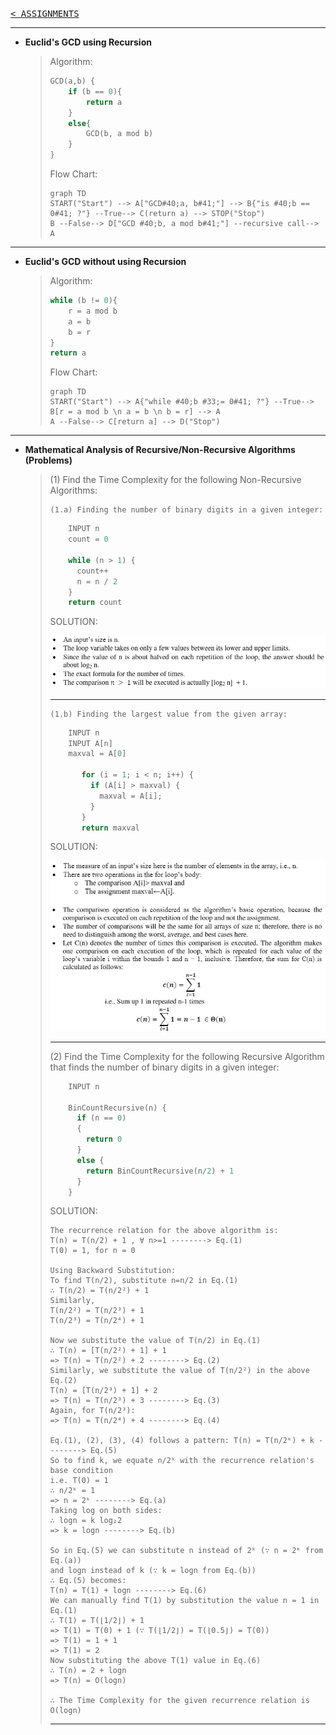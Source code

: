 [<kbd>< ASSIGNMENTS</kbd>](../../README.md#assignments-qa)

---

- **Euclid's GCD using Recursion**
  > Algorithm:
  > ```py
  > GCD(a,b) {
  >     if (b == 0){
  >         return a
  >     }
  >     else{
  >         GCD(b, a mod b)
  >     }
  > }
  > ```
  > Flow Chart:
  > ```mermaid
  > graph TD
  > START("Start") --> A["GCD#40;a, b#41;"] --> B{"is #40;b == 0#41; ?"} --True--> C(return a) --> STOP("Stop")
  > B --False--> D["GCD #40;b, a mod b#41;"] --recursive call--> A
  > ```

---

- **Euclid's GCD without using Recursion**
  > Algorithm:
  > ```py
  > while (b != 0){
  >     r = a mod b
  >     a = b
  >     b = r
  > }
  > return a
  > ```
  > Flow Chart:
  > ```mermaid
  > graph TD
  > START("Start") --> A{"while #40;b #33;= 0#41; ?"} --True--> B[r = a mod b \n a = b \n b = r] --> A
  > A --False--> C[return a] --> D("Stop")
  > ```

---

- **Mathematical Analysis of Recursive/Non-Recursive Algorithms (Problems)**
  > 
  > (1) Find the Time Complexity for the following Non-Recursive Algorithms:
  >
  >     (1.a) Finding the number of binary digits in a given integer:
  >```py
  >     INPUT n
  >     count = 0
  > 
  >     while (n > 1) {
  >       count++
  >       n = n / 2
  >     }
  >     return count
  >```
  >SOLUTION:
  >
  > ![](./a1_new2.png)
  >
  >---
  >     (1.b) Finding the largest value from the given array:
  >```py
  >     INPUT n
  >     INPUT A[n]
  >     maxval = A[0]
  > 
  >        for (i = 1; i < n; i++) {
  >          if (A[i] > maxval) {
  >            maxval = A[i];
  >          }
  >        }
  >        return maxval
  >```
  >SOLUTION:
  >
  > ![](./a1_new.jpg)
  >
  >---
  > (2) Find the Time Complexity for the following Recursive Algorithm that finds the number of binary digits in a given integer:
  >```py
  >     INPUT n
  > 
  >     BinCountRecursive(n) {
  >       if (n == 0)
  >       {
  >         return 0
  >       }
  >       else {
  >         return BinCountRecursive(n/2) + 1
  >       }
  >     }
  >```
  >SOLUTION:
  >
  >```
  > The recurrence relation for the above algorithm is:
  > T(n) = T(n/2) + 1 , ∀ n>=1 --------> Eq.(1)
  > T(0) = 1, for n = 0
  >
  > Using Backward Substitution:
  > To find T(n/2), substitute n=n/2 in Eq.(1)
  > ∴ T(n/2) = T(n/2²) + 1
  > Similarly,
  > T(n/2²) = T(n/2³) + 1
  > T(n/2³) = T(n/2⁴) + 1
  > 
  > Now we substitute the value of T(n/2) in Eq.(1)
  > ∴ T(n) = [T(n/2²) + 1] + 1
  > => T(n) = T(n/2²) + 2 --------> Eq.(2)
  > Similarly, we substitute the value of T(n/2²) in the above Eq.(2)
  > T(n) = [T(n/2³) + 1] + 2
  > => T(n) = T(n/2³) + 3 --------> Eq.(3)
  > Again, for T(n/2³):
  > => T(n) = T(n/2⁴) + 4 --------> Eq.(4)
  >
  > Eq.(1), (2), (3), (4) follows a pattern: T(n) = T(n/2ᵏ) + k --------> Eq.(5)
  > So to find k, we equate n/2ᵏ with the recurrence relation's base condition
  > i.e. T(0) = 1
  > ∴ n/2ᵏ = 1
  > => n = 2ᵏ --------> Eq.(a)
  > Taking log on both sides:
  > ∴ logn = k log₂2
  > => k = logn --------> Eq.(b)
  >
  > So in Eq.(5) we can substitute n instead of 2ᵏ (∵ n = 2ᵏ from Eq.(a))
  > and logn instead of k (∵ k = logn from Eq.(b))
  > ∴ Eq.(5) becomes:
  > T(n) = T(1) + logn --------> Eq.(6)
  > We can manually find T(1) by substitution the value n = 1 in Eq.(1)
  > ∴ T(1) = T(⌊1/2⌋) + 1
  > => T(1) = T(0) + 1 (∵ T(⌊1/2⌋) = T(⌊0.5⌋) = T(0))
  > => T(1) = 1 + 1
  > => T(1) = 2
  > Now substituting the above T(1) value in Eq.(6)
  > ∴ T(n) = 2 + logn
  > => T(n) = O(logn)
  >
  > ∴ The Time Complexity for the given recurrence relation is O(logn)
  >```
  >---
